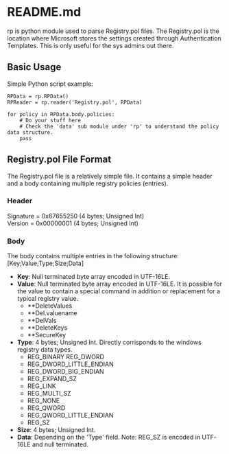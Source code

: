 README.md
=========

rp is python module used to parse Registry.pol files. The Registry.pol is the location where Microsoft stores the settings created through Authentication Templates. This is only useful for the sys admins out there.

## Basic Usage
Simple Python script example:

	RPData = rp.RPData()
	RPReader = rp.reader('Registry.pol', RPData)

	for policy in RPData.body.policies:
		# Do your stuff here
		# Check the 'data' sub module under 'rp' to understand the policy data structure.
		pass

## Registry.pol File Format
The Registry.pol file is a relatively simple file.  It contains a simple header and a body containing multiple registry policies (entries).

### Header
Signature = 0x67655250 (4 bytes; Unsigned Int)  
Version = 0x00000001 (4 bytes; Unsigned Int)  

### Body
The body contains multiple entries in the following structure:  
	[Key;Value;Type;Size;Data]


* **Key**: Null terminated byte array encoded in UTF-16LE.  
* **Value**: Null terminated byte array encoded in UTF-16LE. It is possible for the value to contain a special command in addition or replacement for a typical registry value.
	* **DeleteValues 
	* **Del.valuename
	* **DelVals
	* **DeleteKeys
	* **SecureKey
* **Type**: 4 bytes; Unsigned Int. Directly corrisponds to the windows registry data types.
	* REG_BINARY REG_DWORD
	* REG_DWORD_LITTLE_ENDIAN
	* REG_DWORD_BIG_ENDIAN
	* REG_EXPAND_SZ
	* REG_LINK
	* REG_MULTI_SZ
	* REG_NONE
	* REG_QWORD
	* REG_QWORD_LITTLE_ENDIAN
	* REG_SZ
* **Size**: 4 bytes; Unsigned Int.  
* **Data**: Depending on the 'Type' field. Note: REG_SZ is encoded in UTF-16LE and null terminated.  




